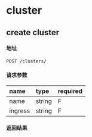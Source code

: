 # cluster

## create cluster

#### 地址

```
POST /clusters/
```

#### 请求参数

name|type|required
:--|:--|:--
name|string|F|
ingress|string|F|

#### 返回结果

```

```